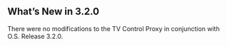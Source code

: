 
## What’s New in 3.2.0

There were no modifications to the TV Control Proxy in conjunction with O.S. Release 3.2.0.

